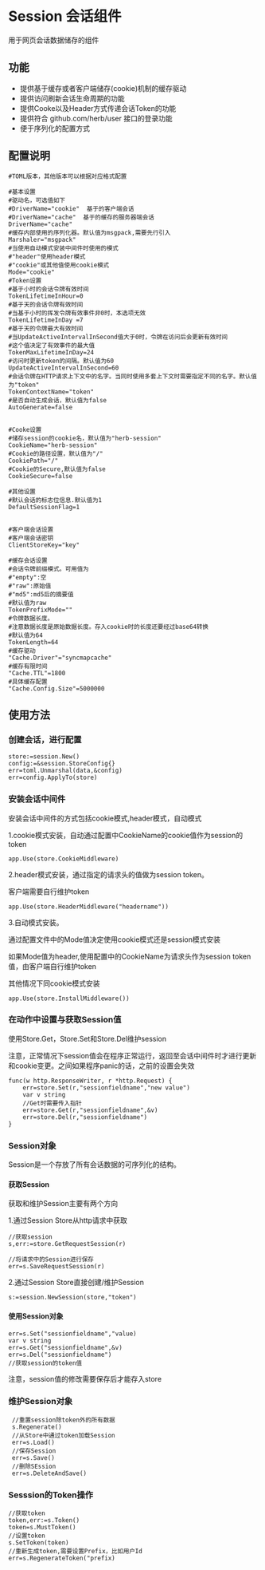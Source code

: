 # Session 会话组件

用于网页会话数据储存的组件

## 功能
* 提供基于缓存或者客户端储存(cookie)机制的缓存驱动
* 提供访问刷新会话生命周期的功能
* 提供Cooke以及Header方式传递会话Token的功能
* 提供符合 github.com/herb/user 接口的登录功能
* 便于序列化的配置方式

## 配置说明

    #TOML版本，其他版本可以根据对应格式配置
    
    #基本设置
	#驱动名，可选值如下
	#DriverName="cookie"  基于的客户端会话
	#DriverName="cache"  基于的缓存的服务器端会话
    DriverName="cache"
	#缓存内部使用的序列化器。默认值为msgpack,需要先行引入
	Marshaler="msgpack"
	#当使用自动模式安装中间件时使用的模式
	#"header"使用header模式
	#"cookie"或其他值使用cookie模式
	Mode="cookie"
    #Token设置
	#基于小时的会话令牌有效时间
	TokenLifetimeInHour=0
	#基于天的会话令牌有效时间
	#当基于小时的挥发令牌有效事件非0时，本选项无效
	TokenLifetimeInDay =7
    #基于天的令牌最大有效时间
	#当UpdateActiveIntervalInSecond值大于0时，令牌在访问后会更新有效时间
	#这个值决定了有效事件的最大值
	TokenMaxLifetimeInDay=24
	#访问时更新token的间隔。默认值为60
	UpdateActiveIntervalInSecond=60
	#会话令牌在HTTP请求上下文中的名字。当同时使用多套上下文时需要指定不同的名字。默认值为"token"
	TokenContextName="token"
	#是否自动生成会话，默认值为false
	AutoGenerate=false


    #Cooke设置
	#储存session的cookie名，默认值为"herb-session"
	CookieName="herb-session"
	#Cookie的路径设置，默认值为"/"
	CookiePath="/"
	#Cookie的Secure,默认值为false
	CookieSecure=false

	#其他设置
	#默认会话的标志位信息.默认值为1
	DefaultSessionFlag=1


    #客户端会话设置
	#客户端会话密钥
    ClientStoreKey="key"

    #缓存会话设置
	#会话令牌前缀模式。可用值为
	#"empty":空
	#"raw":原始值
	#"md5":md5后的摘要值
	#默认值为raw
	TokenPrefixMode=""
	#令牌数据长度。
	#注意数据长度是原始数据长度。存入cookie时的长度还要经过base64转换
	#默认值为64
	TokenLength=64
	#缓存驱动
	"Cache.Driver"="syncmapcache"
	#缓存有限时间
    "Cache.TTL"=1800
	#具体缓存配置
    "Cache.Config.Size"=5000000

## 使用方法

### 创建会话，进行配置

    store:=session.New()
	config:=&session.StoreConfig{}
	err=toml.Unmarshal(data,&config)
	err=config.ApplyTo(store)

### 安装会话中间件

安装会话中间件的方式包括cookie模式,header模式，自动模式

1.cookie模式安装，自动通过配置中CookieName的cookie值作为session的token

    app.Use(store.CookieMiddleware)

2.header模式安装，通过指定的请求头的值做为session token。

客户端需要自行维护token

    app.Use(store.HeaderMiddleware("headername"))

3.自动模式安装。

通过配置文件中的Mode值决定使用cookie模式还是session模式安装

如果Mode值为header,使用配置中的CookieName为请求头作为session token值，由客户端自行维护token

其他情况下同cookie模式安装

    app.Use(store.InstallMiddleware())

### 在动作中设置与获取Session值

使用Store.Get，Store.Set和Store.Del维护session

注意，正常情况下session值会在程序正常运行，返回至会话中间件时才进行更新和cookie变更。之间如果程序panic的话，之前的设置会失效

    func(w http.ResponseWriter, r *http.Request) {
		err=store.Set(r,"sessionfieldname","new value")
		var v string
		//Get时需要传入指针
		err=store.Get(r,"sessionfieldname",&v)
		err=store.Del(r,"sessionfieldname")
	}

### Session对象

Session是一个存放了所有会话数据的可序列化的结构。

#### 获取Session

获取和维护Session主要有两个方向

1.通过Session Store从http请求中获取

    //获取session
	s,err:=store.GetRequestSession(r)

	//将请求中的Session进行保存
	err=s.SaveRequestSession(r)

2.通过Session Store直接创建/维护Session

    s:=session.NewSession(store,"token")

#### 使用Session对象

	err=s.Set("sessionfieldname","value)
	var v string
    err=s.Get("sessionfieldname",&v)
	err=s.Del("sessionfieldname")
	//获取session的token值

注意，session值的修改需要保存后才能存入store

### 维护Session对象
 
     //重置session除token外的所有数据
	 s.Regenerate()
	 //从Store中通过token加载Session
	 err=s.Load()
	 //保存Session
	 err=s.Save()
	 //删除SEssion
	 err=s.DeleteAndSave()

### Sesssion的Token操作

    //获取token
	token,err:=s.Token()
	token=s.MustToken()
	//设置token
	s.SetToken(token)
	//重新生成token,需要设置Prefix，比如用户Id
	err=s.RegenerateToken("prefix)